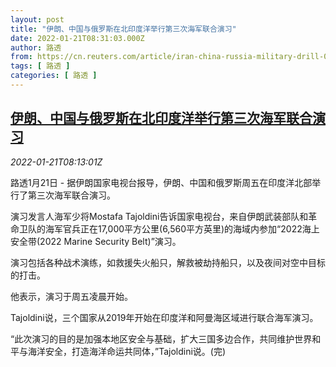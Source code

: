 ```yaml
---
layout: post
title: "伊朗、中国与俄罗斯在北印度洋举行第三次海军联合演习"
date: 2022-01-21T08:31:03.000Z
author: 路透
from: https://cn.reuters.com/article/iran-china-russia-military-drill-0121-idCNKBS2JV0LD
tags: [ 路透 ]
categories: [ 路透 ]
---
```

<!--1642753863000-->
[伊朗、中国与俄罗斯在北印度洋举行第三次海军联合演习](https://cn.reuters.com/article/iran-china-russia-military-drill-0121-idCNKBS2JV0LD)
------

<div>
<div><i>2022-01-21T08:13:01Z</i></div><p>路透1月21日 - 据伊朗国家电视台报导，伊朗、中国和俄罗斯周五在印度洋北部举行了第三次海军联合演习。</p><p>演习发言人海军少将Mostafa Tajoldini告诉国家电视台，来自伊朗武装部队和革命卫队的海军官兵正在17,000平方公里(6,560平方英里)的海域内参加“2022海上安全带(2022 Marine Security Belt)”演习。</p><p>演习包括各种战术演练，如救援失火船只，解救被劫持船只，以及夜间对空中目标的打击。</p><p>他表示，演习于周五凌晨开始。</p><p>Tajoldini说，三个国家从2019年开始在印度洋和阿曼海区域进行联合海军演习。</p><p>“此次演习的目的是加强本地区安全与基础，扩大三国多边合作，共同维护世界和平与海洋安全，打造海洋命运共同体，”Tajoldini说。(完)</p>
</div>

